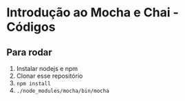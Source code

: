 # Introdução ao Mocha e Chai - Códigos

## Para rodar
  1. Instalar nodejs e npm
  2. Clonar esse repositório
  3. ```npm install```
  4. ```./node_modules/mocha/bin/mocha```
  
  
